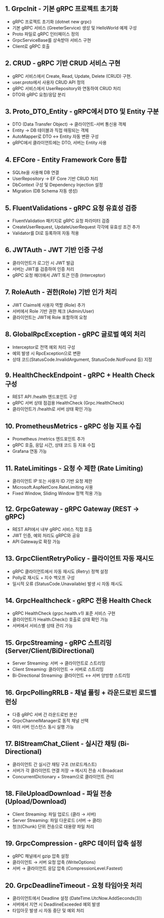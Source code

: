 ## 1. GrpcInit - 기본 gRPC 프로젝트 초기화   
- gRPC 프로젝트 초기화 (dotnet new grpc)   
- 기본 gRPC 서비스 (GreeterService) 생성 및 HelloWorld 예제 구성   
- Proto 파일로 gRPC 인터페이스 정의   
- GrpcServiceBase를 상속받아 서비스 구현   
- Client로 gRPC 호출   
   
## 2. CRUD - gRPC 기반 CRUD 서비스 구현   
- gRPC 서비스에서 Create, Read, Update, Delete (CRUD) 구현.   
- user.proto에서 사용자 CRUD API 정의   
- gRPC 서비스에서 UserRepository와 연동하여 CRUD 처리   
- DTO와 gRPC 요청/응답 분리   
   
## 3. Proto_DTO_Entity - gRPC에서 DTO 및 Entity 구분   
- DTO (Data Transfer Object) → 클라이언트-서버 통신용 객체   
- Entity → DB 테이블과 직접 매핑되는 객체   
- AutoMapper로 DTO ↔ Entity 자동 변환 구성   
- gRPC에서 클라이언트에는 DTO, 서버는 Entity 사용   
   
## 4. EFCore - Entity Framework Core 통합   
- SQLite을 사용해 DB 연결   
- UserRepository → EF Core 기반 CRUD 처리   
- DbContext 구성 및 Dependency Injection 설정   
- Migration (DB Schema 자동 생성)
   
## 5. FluentValidations - gRPC 요청 유효성 검증   
- FluentValidation 패키지로 gRPC 요청 파라미터 검증   
- CreateUserRequest, UpdateUserRequest 각각에 유효성 조건 추가   
- Validator를 DI로 등록하여 자동 적용   
   
## 6. JWTAuth - JWT 기반 인증 구성   
- 클라이언트가 로그인 시 JWT 발급   
- 서버는 JWT를 검증하여 인증 처리   
- gRPC 요청 헤더에서 JWT 토큰 인증 (Interceptor)   
    
## 7. RoleAuth - 권한(Role) 기반 인가 처리   
- JWT Claims에 사용자 역할 (Role) 추가   
- 서버에서 Role 기반 권한 체크 (Admin/User)   
- 클라이언트는 JWT에 Role 포함하여 요청   
   
## 8. GlobalRpcException - gRPC 글로벌 예외 처리   
- Interceptor로 전역 예외 처리 구성   
- 예외 발생 시 RpcException으로 변환   
- 상태 코드(StatusCode.InvalidArgument, StatusCode.NotFound 등) 지정   
   
## 9. HealthCheckEndpoint - gRPC + Health Check 구성   
- REST API /health 엔드포인트 구성   
- gRPC 서버 상태 점검용 HealthCheck (Grpc.HealthCheck)   
- 클라이언트가 /health로 서버 상태 확인 가능   
   
## 10. PrometheusMetrics - gRPC 성능 지표 수집   
- Prometheus /metrics 엔드포인트 추가   
- gRPC 호출, 응답 시간, 상태 코드 등 지표 수집   
- Grafana 연동 가능   

## 11. RateLimitings - 요청 수 제한 (Rate Limiting)   
- 클라이언트 IP 또는 사용자 ID 기반 요청 제한   
- Microsoft.AspNetCore.RateLimiting 사용   
- Fixed Window, Sliding Window 정책 적용 가능   

## 12. GrpcGateway - gRPC Gateway (REST → gRPC)   
- REST API에서 내부 gRPC 서비스 직접 호출   
- JWT 인증, 예외 처리도 gRPC와 공유   
- API Gateway로 확장 가능   

## 13. GrpcClientRetryPolicy - 클라이언트 자동 재시도   
- gRPC 클라이언트에서 자동 재시도 (Retry) 정책 설정   
- Polly로 재시도 + 지수 백오프 구성   
- 일시적 오류 (StatusCode.Unavailable) 발생 시 자동 재시도   

## 14. GrpcHealthcheck - gRPC 전용 Health Check   
- gRPC HealthCheck (grpc.health.v1) 표준 서비스 구현   
- 클라이언트가 Health.Check() 호출로 상태 확인 가능   
- 서버에서 서비스별 상태 관리 가능   

## 15. GrpcStreaming - gRPC 스트리밍 (Server/Client/BiDirectional)   
- Server Streaming: 서버 → 클라이언트로 스트리밍   
- Client Streaming: 클라이언트 → 서버로 스트리밍   
- Bi-Directional Streaming: 클라이언트 ↔ 서버 양방향 스트리밍   

## 16. GrpcPollingRRLB - 채널 풀링 + 라운드로빈 로드밸런싱   
- 다중 gRPC 서버 간 라운드로빈 분산   
- GrpcChannelManager로 동적 채널 선택   
- 여러 서버 인스턴스 동시 실행 가능   

## 17. BIStreamChat_Client - 실시간 채팅 (Bi-Directional)   
- 클라이언트 간 실시간 채팅 구조 (브로드캐스트)   
- 서버가 각 클라이언트 연결 저장 → 메시지 전송 시 Broadcast   
- ConcurrentDictionary + Stream으로 클라이언트 관리   

## 18. FileUploadDownload - 파일 전송 (Upload/Download)   
- Client Streaming: 파일 업로드 (클라 → 서버)   
- Server Streaming: 파일 다운로드 (서버 → 클라)   
- 청크(Chunk) 단위 전송으로 대용량 파일 처리   

## 19. GrpcCompression - gRPC 데이터 압축 설정   
- gRPC 채널에서 gzip 압축 설정   
- 클라이언트 → 서버 요청 압축 (WriteOptions)   
- 서버 → 클라이언트 응답 압축 (CompressionLevel.Fastest)   

## 20. GrpcDeadlineTimeout - 요청 타임아웃 처리    
- 클라이언트에서 Deadline 설정 (DateTime.UtcNow.AddSeconds(3))
- 서버에서 지연 시 DeadlineExceeded 예외 발생
- 타임아웃 발생 시 자동 중단 및 예외 처리
